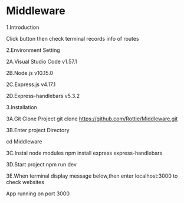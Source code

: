 # Middleware

1.Introduction


Click button then check terminal  records info of routes


2.Environment Setting

2A.Visual Studio Code v1.57.1

2B.Node.js v10.15.0

2C.Express.js v4.17.1

2D.Express-handlebars v5.3.2


3.Installation

3A.Git Clone Project
git clone https://github.com/Rottie/Middleware.git


3B.Enter project Directory

cd Middleware

3C.Instal node modules
npm install express express-handlebars


3D.Start project
npm run dev


3E.When terminal display message below,then enter localhost:3000 to check websites

App running on port 3000
